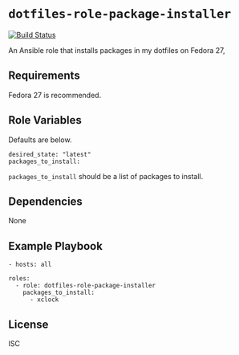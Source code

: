 # `dotfiles-role-package-installer`

[![Build Status](https://travis-ci.org/thecjharries/dotfiles-role-package-installer.svg?branch=master)](https://travis-ci.org/thecjharries/dotfiles-role-package-installer)

An Ansible role that installs packages in my dotfiles on Fedora 27,

## Requirements

Fedora 27 is recommended.

## Role Variables

Defaults are below.

    desired_state: "latest"
    packages_to_install:

`packages_to_install` should be a list of packages to install.

## Dependencies

None

## Example Playbook

    - hosts: all

    roles:
      - role: dotfiles-role-package-installer
        packages_to_install:
          - xclock

## License

ISC
